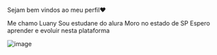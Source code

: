 Sejam bem vindos ao meu perfil❤

Me chamo Luany
Sou estudane do alura
Moro no estado de SP
Espero aprender e evoluir nesta plataforma

![image](https://media1.tenor.com/m/KaC_VYyoX8kAAAAC/its-ok.gif)
